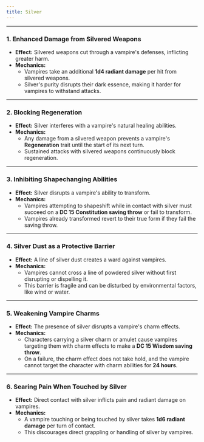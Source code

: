 ```yaml
---
title: Silver
---
```




---

### **1. Enhanced Damage from Silvered Weapons**  

- **Effect:** Silvered weapons cut through a vampire's defenses, inflicting greater harm.  
- **Mechanics:**  
  - Vampires take an additional **1d4 radiant damage** per hit from silvered weapons.  
  - Silver's purity disrupts their dark essence, making it harder for vampires to withstand attacks.  

---

### **2. Blocking Regeneration**  

- **Effect:** Silver interferes with a vampire's natural healing abilities.  
- **Mechanics:**  
  - Any damage from a silvered weapon prevents a vampire's **Regeneration** trait until the start of its next turn.  
  - Sustained attacks with silvered weapons continuously block regeneration.  

---

### **3. Inhibiting Shapechanging Abilities**  

- **Effect:** Silver disrupts a vampire's ability to transform.  
- **Mechanics:**  
  - Vampires attempting to shapeshift while in contact with silver must succeed on a **DC 15 Constitution saving throw** or fail to transform.  
  - Vampires already transformed revert to their true form if they fail the saving throw.  

---

### **4. Silver Dust as a Protective Barrier**  

- **Effect:** A line of silver dust creates a ward against vampires.  
- **Mechanics:**  
  - Vampires cannot cross a line of powdered silver without first disrupting or dispelling it.  
  - This barrier is fragile and can be disturbed by environmental factors, like wind or water.  

---

### **5. Weakening Vampire Charms**  

- **Effect:** The presence of silver disrupts a vampire's charm effects.  
- **Mechanics:**  
  - Characters carrying a silver charm or amulet cause vampires targeting them with charm effects to make a **DC 15 Wisdom saving throw**.  
  - On a failure, the charm effect does not take hold, and the vampire cannot target the character with charm abilities for **24 hours**.  

---

### **6. Searing Pain When Touched by Silver**  

- **Effect:** Direct contact with silver inflicts pain and radiant damage on vampires.  
- **Mechanics:**  
  - A vampire touching or being touched by silver takes **1d6 radiant damage** per turn of contact.  
  - This discourages direct grappling or handling of silver by vampires.  

